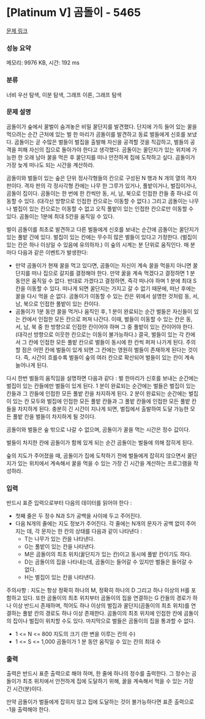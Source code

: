 # [Platinum V] 곰돌이 - 5465 

[문제 링크](https://www.acmicpc.net/problem/5465) 

### 성능 요약

메모리: 9976 KB, 시간: 192 ms

### 분류

너비 우선 탐색, 이분 탐색, 그래프 이론, 그래프 탐색

### 문제 설명

<p>곰돌이가 숲에서 꿀벌이 숨겨놓은 비밀 꿀단지를 발견했다. 단지에 가득 들어 있는 꿀을 먹으려는 순간 근처에 있는 벌 한 마리가 곰돌이를 발견하고 동료 벌들에게 신호를 보냈다. 곰돌이는 곧 수많은 벌들이 벌집을 출발해 자신을 공격할 것을 직감하고, 벌들의 공격을 피해 자신의 집으로 돌아가야 한다고 생각했다. 곰돌이는 꿀단지가 있는 위치에 가능한 한 오래 남아 꿀을 먹은 후 꿀단지를 떠나 안전하게 집에 도착하고 싶다. 곰돌이가 가장 늦게 떠나도 되는 시간을 계산하라.</p>

<p>곰돌이와 벌들이 있는 숲은 단위 정사각형들의 칸으로 구성된 N 행과 N 개의 열의 격자 판이다. 격자 판의 각 정사각형 칸에는 나무 한 그루가 있거나, 풀밭이거나, 벌집이거나, 곰돌이 집이다. 곰돌이는 한 번에 한 칸씩만 동, 서, 남, 북으로 인접한 칸들 중 하나로 이동할 수 있다. (대각선 방향으로 인접한 칸으로는 이동할 수 없다.) 그리고 곰돌이는 나무나 벌집이 있는 칸으로는 이동할 수 없고 오직 풀밭이 있는 인접한 칸으로만 이동할 수 있다. 곰돌이는 1분에 최대 S칸을 움직일 수 있다.</p>

<p>벌이 곰돌이를 최초로 발견하고 다른 벌들에게 신호를 보내는 순간에 곰돌이는 꿀단지가 있는 풀밭 간에 있다. 벌집이 있는 칸에는 무수히 많은 벌들이 있다고 가정한다. (벌집이 있는 칸은 하나 이상일 수 있음에 유의하자.) 이 숲의 시계는 분 단위로 움직인다. 매 분마다 다음과 같은 이벤트가 발생한다:</p>

<ul>
	<li>만약 곰돌이가 현재 꿀을 먹고 있다면, 곰돌이는 자신이 계속 꿀을 먹을지 아니면 꿀단지를 떠나 집으로 갈지를 결정해야 한다. 만약 꿀을 계속 먹겠다고 결정하면 1 분 동안은 움직일 수 없다. 반대로 가겠다고 결정하면, 즉각 떠나야 하며 1 분에 최대 S 칸을 이동할 수 있다. 떠나게 되면 꿀단지는 가지고 갈 수 없기 때문에, 떠난 후에는 꿀을 다시 먹을 순 없다. 곰돌이가 이동할 수 있는 칸은 위에서 설명한 것처럼 동, 서, 남, 북으로 인접한 풀밭이 있는 칸이다.</li>
	<li>곰돌이가 1분 동안 꿀을 먹거나 움직인 후, 1 분이 완료되는 순간 벌들은 자신들이 있는 칸에서 인접한 모든 칸으로 퍼져 나간다. 이때, 벌들이 이동할 수 있는 칸은 동, 서, 남, 북 중 한 방향으로 인접한 칸이어야 하며 그 중 풀밭이 있는 칸이어야 한다. (대각선 방향으로 이웃한 칸으로는 이동이 불가능하다.) 결국, 벌들이 있는 각 칸에서 그 칸에 인접한 모든 풀밭 칸으로 벌들이 동시에 한 칸씩 퍼져 나가게 된다. 주의할 점은 어떤 칸에 벌들이 있게 되면 그 칸에는 영원히 벌들이 존재하게 된다는 것이다. 즉, 시간이 흐를수록 벌들이 숲의 여러 칸으로 확산되어 벌들이 있는 칸이 계속 늘어나게 된다.</li>
</ul>

<p>다시 한번 벌들의 움직임을 설명하면 다음과 같다 : 벌 한마리가 신호를 보내는 순간에는 벌집이 있는 칸들에만 벌들이 있게 된다. 1 분이 완료되는 순간에는 벌들은 벌집이 있는 칸들과 그 칸들에 인접한 모든 풀밭 칸을 차지하게 된다. 2 분이 완료되는 순간에는 벌집이 있는 칸 모두와 벌집에 인접한 모든 풀밭 칸들과 그 풀밭 칸들에 인접한 모든 풀밭 칸들을 차지하게 된다. 충분히 긴 시간이 지나게 되면, 벌집에서 출발하여 도달 가능한 모든 풀밭 칸을 벌들이 차지하게 될 것이다.</p>

<p>곰돌이와 벌들은 숲 밖으로 나갈 수 없으며, 곰돌이가 꿀을 먹는 시간은 정수 값이다.</p>

<p>벌들이 차지한 칸에 곰돌이가 함께 있게 되는 순간 곰돌이는 벌들에 의해 잡히게 된다.</p>

<p>숲의 지도가 주어졌을 때, 곰돌이가 집에 도착하기 전에 벌들에게 잡히지 않으면서 꿀단지가 있는 위치에서 계속해서 꿀을 먹을 수 있는 가장 긴 시간을 계산하는 프로그램을 작성하라.</p>

### 입력 

 <p>반드시 표준 입력으로부터 다음의 데이터를 읽어야 한다 :</p>

<ul>
	<li>첫째 줄은 두 정수 N과 S가 공백을 사이에 두고 주어진다.</li>
	<li>다음 N개의 줄에는 지도 정보가 주어진다. 각 줄에는 N개의 문자가 공백 없이 주어지는 데, 각 문자는 한 칸의 상태를 다음과 같이 나타낸다 :
	<ul>
		<li>T는 나무가 있는 칸을 나타낸다.</li>
		<li>G는 풀밭이 있는 칸을 나타낸다.</li>
		<li>M은 곰돌이의 최초 위치(꿀단지가 있는 칸)이고 동시에 풀밭 칸이기도 하다.</li>
		<li>D는 곰돌이의 집을 나타내는데, 곰돌이는 들어갈 수 있지만 벌들은 들어갈 수 없다.</li>
		<li>H는 벌집이 있는 칸을 나타낸다.</li>
	</ul>
	</li>
</ul>

<p>주의사항 : 지도는 항상 정확히 하나의 M, 정확히 하나의 D 그리고 하나 이상의 H를 포함하고 있다. 또한 곰돌이의 최초 위치부터 곰돌이의 집을 연결하는 G 칸들의 경로가 하나 이상 반드시 존재하며, 적어도 하나 이상의 벌집과 꿀단지(곰돌이의 최초 위치)를 연결하는 풀밭 칸의 경로도 하나 이상 존재한다. 곰돌이의 최초 위치에 인접한 칸에 곰돌이의 집이나 벌집이 위치할 수도 있다. 마지막으로 벌들은 곰돌이의 집을 통과할 수 없다.</p>

<ul>
	<li>1 <= N <= 800 지도의 크기 (한 변을 이루는 칸의 수)</li>
	<li>1 <= S <= 1,000 곰돌이가 1 분 동안 움직일 수 있는 칸의 최대 수</li>
</ul>

### 출력 

 <p>출력은 반드시 표준 출력으로 해야 하며, 한 줄에 하나의 정수를 출력한다. 그 정수는 곰돌이가 최초 위치에서 안전하게 집에 도달하기 위해, 꿀을 계속해서 먹을 수 있는 가장 긴 시간(분)이다.</p>

<p>만약 곰돌이가 벌들에게 잡히지 않고 집에 도달하는 것이 불가능하다면 표준 출력으로 -1을 출력해야 한다.</p>

